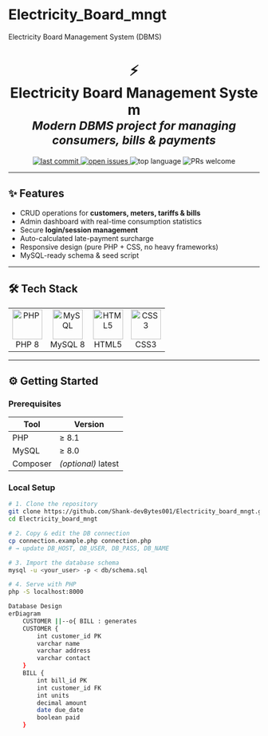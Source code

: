 # Electricity_Board_mngt
Electricity Board Management System (DBMS)
<h1 align="center">
  ⚡️ Electricity Board Management System<br>
  <sub><em>Modern DBMS project for managing consumers, bills & payments</em></sub>
</h1>

<p align="center">
  <a href="https://github.com/Shank-devBytes001/Electricity_board_mngt">
    <img src="https://img.shields.io/github/last-commit/Shank-devBytes001/Electricity_board_mngt?logo=github&style=for-the-badge" alt="last commit">
  </a>
  <a href="https://github.com/Shank-devBytes001/Electricity_board_mngt/issues">
    <img src="https://img.shields.io/github/issues/Shank-devBytes001/Electricity_board_mngt?style=for-the-badge" alt="open issues">
  </a>
  <img src="https://img.shields.io/github/languages/top/Shank-devBytes001/Electricity_board_mngt?style=for-the-badge" alt="top language">
  <img src="https://img.shields.io/badge/PRs-welcome-brightgreen?style=for-the-badge&logo=git" alt="PRs welcome">
</p>

---

## ✨ Features

- CRUD operations for **customers, meters, tariffs & bills**
- Admin dashboard with real-time consumption statistics
- Secure **login/session management**
- Auto-calculated late-payment surcharge
- Responsive design (pure PHP + CSS, no heavy frameworks)
- MySQL-ready schema & seed script

---

## 🛠️ Tech Stack

<table>
  <tr>
    <td align="center"><img src="https://cdn.jsdelivr.net/gh/devicons/devicon/icons/php/php-original.svg" width="60" alt="PHP"><br>PHP 8</td>
    <td align="center"><img src="https://cdn.jsdelivr.net/gh/devicons/devicon/icons/mysql/mysql-original.svg" width="60" alt="MySQL"><br>MySQL 8</td>
    <td align="center"><img src="https://cdn.jsdelivr.net/gh/devicons/devicon/icons/html5/html5-original.svg" width="60" alt="HTML5"><br>HTML5</td>
    <td align="center"><img src="https://cdn.jsdelivr.net/gh/devicons/devicon/icons/css3/css3-original.svg" width="60" alt="CSS3"><br>CSS3</td>
  </tr>
</table>

---

## ⚙️ Getting Started

### Prerequisites

| Tool     | Version |
|----------|---------|
| PHP      | ≥ 8.1   |
| MySQL    | ≥ 8.0   |
| Composer | *(optional)* latest |

### Local Setup

```bash
# 1. Clone the repository
git clone https://github.com/Shank-devBytes001/Electricity_board_mngt.git
cd Electricity_board_mngt

# 2. Copy & edit the DB connection
cp connection.example.php connection.php
# → update DB_HOST, DB_USER, DB_PASS, DB_NAME

# 3. Import the database schema
mysql -u <your_user> -p < db/schema.sql

# 4. Serve with PHP
php -S localhost:8000

Database Design
erDiagram
    CUSTOMER ||--o{ BILL : generates
    CUSTOMER {
        int customer_id PK
        varchar name
        varchar address
        varchar contact
    }
    BILL {
        int bill_id PK
        int customer_id FK
        int units
        decimal amount
        date due_date
        boolean paid
    }
